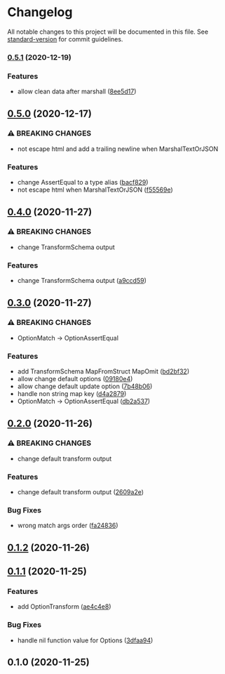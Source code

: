 # Changelog

All notable changes to this project will be documented in this file. See [standard-version](https://github.com/conventional-changelog/standard-version) for commit guidelines.

### [0.5.1](https://github.com/NateScarlet/snapshot/compare/v0.5.0...v0.5.1) (2020-12-19)


### Features

* allow clean data after marshall ([8ee5d17](https://github.com/NateScarlet/snapshot/commit/8ee5d172c513c0304c7c551706f658a1ee93c27f))

## [0.5.0](https://github.com/NateScarlet/snapshot/compare/v0.4.0...v0.5.0) (2020-12-17)

### ⚠ BREAKING CHANGES

- not escape html and add a trailing newline when MarshalTextOrJSON

### Features

- change AssertEqual to a type alias ([bacf829](https://github.com/NateScarlet/snapshot/commit/bacf829916f8e10af78a2f87173cebb918ebca5d))
- not escape html when MarshalTextOrJSON ([f55569e](https://github.com/NateScarlet/snapshot/commit/f55569e41958f157786cc9eeb8eea2060d496290))

## [0.4.0](https://github.com/NateScarlet/snapshot/compare/v0.3.0...v0.4.0) (2020-11-27)

### ⚠ BREAKING CHANGES

- change TransformSchema output

### Features

- change TransformSchema output ([a9ccd59](https://github.com/NateScarlet/snapshot/commit/a9ccd592323d6a05bb54445c6c5fc5fd9b94e26a))

## [0.3.0](https://github.com/NateScarlet/snapshot/compare/v0.2.0...v0.3.0) (2020-11-27)

### ⚠ BREAKING CHANGES

- OptionMatch -> OptionAssertEqual

### Features

- add TransformSchema MapFromStruct MapOmit ([bd2bf32](https://github.com/NateScarlet/snapshot/commit/bd2bf3254437234d1897b50c9afe6f87a8bc619f))
- allow change default options ([09180e4](https://github.com/NateScarlet/snapshot/commit/09180e49d3684768e916361bde0bb354283cba53))
- allow change default update option ([7b48b06](https://github.com/NateScarlet/snapshot/commit/7b48b06569d84a7e0779ce4e09bb168157621003))
- handle non string map key ([d4a2879](https://github.com/NateScarlet/snapshot/commit/d4a28790452e7d7a2ae75935578f3956f319b0bb))
- OptionMatch -> OptionAssertEqual ([db2a537](https://github.com/NateScarlet/snapshot/commit/db2a5375096cefa4621611d48cdcbcb2342b57b1))

## [0.2.0](https://github.com/NateScarlet/snapshot/compare/v0.1.2...v0.2.0) (2020-11-26)

### ⚠ BREAKING CHANGES

- change default transform output

### Features

- change default transform output ([2609a2e](https://github.com/NateScarlet/snapshot/commit/2609a2efb5c7c7d5c93a0f8bad6909fd05c97657))

### Bug Fixes

- wrong match args order ([fa24836](https://github.com/NateScarlet/snapshot/commit/fa24836ff61f4b0945a598688c57d37c09ebf19a))

## [0.1.2](https://github.com/NateScarlet/snapshot/compare/v0.1.1...v0.1.2) (2020-11-26)

## [0.1.1](https://github.com/NateScarlet/snapshot/compare/v0.1.0...v0.1.1) (2020-11-25)

### Features

- add OptionTransform ([ae4c4e8](https://github.com/NateScarlet/snapshot/commit/ae4c4e82c872fa7d5b7c8d95101eeed97966b76d))

### Bug Fixes

- handle nil function value for Options ([3dfaa94](https://github.com/NateScarlet/snapshot/commit/3dfaa94cbd52e9f7f1013eecd24e7b507500c799))

## 0.1.0 (2020-11-25)
